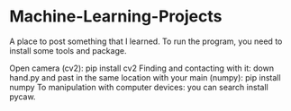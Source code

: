 # Machine-Learning-Projects
A place to post something that I learned.
To run the program, you need to install some tools and package.

Open camera (cv2): pip install cv2
Finding and contacting with it: down hand.py and past in the same location with your main
(numpy): pip install numpy
To manipulation with computer devices: you can search install pycaw.
